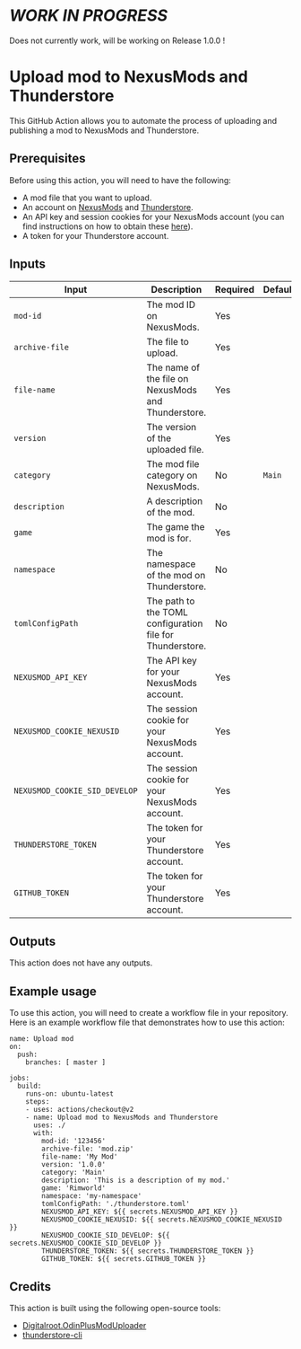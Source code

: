 # ___WORK IN PROGRESS___
Does not currently work, will be working on Release 1.0.0 !


# Upload mod to NexusMods and Thunderstore

This GitHub Action allows you to automate the process of uploading and publishing a mod to NexusMods and Thunderstore.

## Prerequisites

Before using this action, you will need to have the following:

- A mod file that you want to upload.
- An account on [NexusMods](https://www.nexusmods.com/) and [Thunderstore](https://www.thunderstore.io/).
- An API key and session cookies for your NexusMods account (you can find instructions on how to obtain these [here](https://github.com/Digitalroot-Valheim/Digitalroot.OdinPlusModUploader/)).
- A token for your Thunderstore account.

## Inputs

| Input                    | Description                                                                                                                                      | Required | Default |
|--------------------------|--------------------------------------------------------------------------------------------------------------------------------------------------|----------|---------|
| `mod-id`                 | The mod ID on NexusMods.                                                                                                                        | Yes      |         |
| `archive-file`           | The file to upload.                                                                                                                             | Yes      |         |
| `file-name`              | The name of the file on NexusMods and Thunderstore.                                                                                              | Yes      |         |
| `version`                | The version of the uploaded file.                                                                                                              | Yes      |         |
| `category`               | The mod file category on NexusMods.                                                                                                             | No       | `Main`  |
| `description`            | A description of the mod.                                                                                                                        | No       |         |
| `game`                   | The game the mod is for.                                                                                                                        | Yes      |         |
| `namespace`              | The namespace of the mod on Thunderstore.                                                                                                        | No       |         |
| `tomlConfigPath`         | The path to the TOML configuration file for Thunderstore.                                                                                         | No       |         |
| `NEXUSMOD_API_KEY`       | The API key for your NexusMods account.                                                                                                          | Yes      |         |
| `NEXUSMOD_COOKIE_NEXUSID`| The session cookie for your NexusMods account.                                                                                                     | Yes      |         |
| `NEXUSMOD_COOKIE_SID_DEVELOP` | The session cookie for your NexusMods account.                                                                                                    | Yes      |         |
| `THUNDERSTORE_TOKEN`     | The token for your Thunderstore account.                                                                                                          | Yes      |         |
| `GITHUB_TOKEN`           | The token for your Thunderstore account.                                                                                                          | Yes      |         |

## Outputs

This action does not have any outputs.

## Example usage

To use this action, you will need to create a workflow file in your repository. Here is an example workflow file that demonstrates how to use this action:

```
name: Upload mod
on:
  push:
    branches: [ master ]

jobs:
  build:
    runs-on: ubuntu-latest
    steps:
    - uses: actions/checkout@v2
    - name: Upload mod to NexusMods and Thunderstore
      uses: ./
      with:
        mod-id: '123456'
        archive-file: 'mod.zip'
        file-name: 'My Mod'
        version: '1.0.0'
        category: 'Main'
        description: 'This is a description of my mod.'
        game: 'Rimworld'
        namespace: 'my-namespace'
        tomlConfigPath: './thunderstore.toml'
        NEXUSMOD_API_KEY: ${{ secrets.NEXUSMOD_API_KEY }}
        NEXUSMOD_COOKIE_NEXUSID: ${{ secrets.NEXUSMOD_COOKIE_NEXUSID }}
        NEXUSMOD_COOKIE_SID_DEVELOP: ${{ secrets.NEXUSMOD_COOKIE_SID_DEVELOP }}
        THUNDERSTORE_TOKEN: ${{ secrets.THUNDERSTORE_TOKEN }}
        GITHUB_TOKEN: ${{ secrets.GITHUB_TOKEN }}

```

## Credits

This action is built using the following open-source tools:

- [Digitalroot.OdinPlusModUploader](https://github.com/Digitalroot-Valheim/Digitalroot.OdinPlusModUploader/)
- [thunderstore-cli](https://github.com/thunderstore-io/thunderstore-cli)
